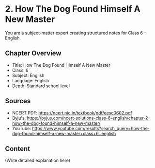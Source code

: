 # 2. How The Dog Found Himself A New Master

You are a subject-matter expert creating structured notes for Class 6 - English.

## Chapter Overview
- Title: How The Dog Found Himself A New Master
- Class: 6
- Subject: English
- Language: English
- Depth: Standard school level

## Sources
- NCERT PDF: https://ncert.nic.in/textbook/pdf/eesc0602.pdf
- Byju's: https://byjus.com/ncert-solutions-class-6-english/chapter-2-how-the-dog-found-himself-a-new-master/
- YouTube: https://www.youtube.com/results?search_query=how-the-dog-found-himself-a-new-master+class+6+english

## Content
(Write detailed explanation here)
